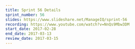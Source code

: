 ```yaml
---
title: Sprint 56 Details
sprint_number: 56
slides: https://www.slideshare.net/ManageIQ/sprint-56
recording: https://www.youtube.com/watch?v=NnQs9Mbw3DM
start_date: 2017-02-28
end_date: 2017-03-13
review_date: 2017-03-15
---
```

